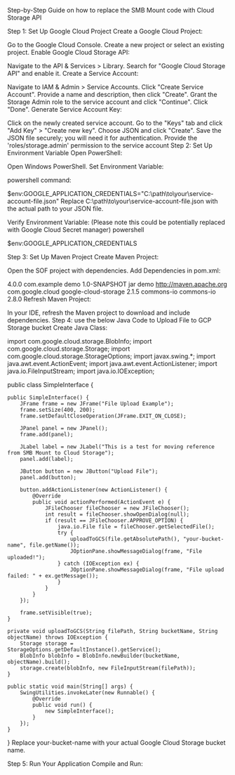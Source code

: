 Step-by-Step Guide on how to replace the SMB Mount code with Cloud Storage API

Step 1: Set Up Google Cloud Project
Create a Google Cloud Project:

Go to the Google Cloud Console.
Create a new project or select an existing project.
Enable Google Cloud Storage API:

Navigate to the API & Services > Library.
Search for "Google Cloud Storage API" and enable it.
Create a Service Account:

Navigate to IAM & Admin > Service Accounts.
Click "Create Service Account".
Provide a name and description, then click "Create".
Grant the Storage Admin role to the service account and click "Continue".
Click "Done".
Generate Service Account Key:

Click on the newly created service account.
Go to the "Keys" tab and click "Add Key" > "Create new key".
Choose JSON and click "Create".
Save the JSON file securely; you will need it for authentication.
Provide the 'roles/storage.admin' permission to the service account
Step 2: Set Up Environment Variable
Open PowerShell:

Open Windows PowerShell.
Set Environment Variable:

powershell command:

$env:GOOGLE_APPLICATION_CREDENTIALS="C:\path\to\your\service-account-file.json"
Replace C:\path\to\your\service-account-file.json with the actual path to your JSON file.

Verify Environment Variable:
(Please note this could be potentially replaced with Google Cloud Secret manager)
powershell

$env:GOOGLE_APPLICATION_CREDENTIALS

Step 3: Set Up Maven Project
Create Maven Project:

Open the SOF project with dependencies.
Add Dependencies in pom.xml:


<project xmlns="http://maven.apache.org/POM/4.0.0"
         xmlns:xsi="http://www.w3.org/2001/XMLSchema-instance"
         xsi:schemaLocation="http://maven.apache.org/POM/4.0.0 http://maven.apache.org/xsd/maven-4.0.0.xsd">
    <modelVersion>4.0.0</modelVersion>
    <groupId>com.example</groupId>
    <artifactId>demo</artifactId>
    <version>1.0-SNAPSHOT</version>
    <packaging>jar</packaging>
    <name>demo</name>
    <url>http://maven.apache.org</url>
    <dependencies>
        <dependency>
            <groupId>com.google.cloud</groupId>
            <artifactId>google-cloud-storage</artifactId>
            <version>2.1.5</version>
        </dependency>
        <dependency>
            <groupId>commons-io</groupId>
            <artifactId>commons-io</artifactId>
            <version>2.8.0</version>
        </dependency>
    </dependencies>
</project>
Refresh Maven Project:

In your IDE, refresh the Maven project to download and include dependencies.
Step 4: use the below Java Code to Upload File to GCP Storage bucket
Create Java Class:

import com.google.cloud.storage.BlobInfo;
import com.google.cloud.storage.Storage;
import com.google.cloud.storage.StorageOptions;
import javax.swing.*;
import java.awt.event.ActionEvent;
import java.awt.event.ActionListener;
import java.io.FileInputStream;
import java.io.IOException;

public class SimpleInterface {

    public SimpleInterface() {
        JFrame frame = new JFrame("File Upload Example");
        frame.setSize(400, 200);
        frame.setDefaultCloseOperation(JFrame.EXIT_ON_CLOSE);

        JPanel panel = new JPanel();
        frame.add(panel);

        JLabel label = new JLabel("This is a test for moving reference from SMB Mount to Cloud Storage");
        panel.add(label);

        JButton button = new JButton("Upload File");
        panel.add(button);

        button.addActionListener(new ActionListener() {
            @Override
            public void actionPerformed(ActionEvent e) {
                JFileChooser fileChooser = new JFileChooser();
                int result = fileChooser.showOpenDialog(null);
                if (result == JFileChooser.APPROVE_OPTION) {
                    java.io.File file = fileChooser.getSelectedFile();
                    try {
                        uploadToGCS(file.getAbsolutePath(), "your-bucket-name", file.getName());
                        JOptionPane.showMessageDialog(frame, "File uploaded!");
                    } catch (IOException ex) {
                        JOptionPane.showMessageDialog(frame, "File upload failed: " + ex.getMessage());
                    }
                }
            }
        });

        frame.setVisible(true);
    }

    private void uploadToGCS(String filePath, String bucketName, String objectName) throws IOException {
        Storage storage = StorageOptions.getDefaultInstance().getService();
        BlobInfo blobInfo = BlobInfo.newBuilder(bucketName, objectName).build();
        storage.create(blobInfo, new FileInputStream(filePath));
    }

    public static void main(String[] args) {
        SwingUtilities.invokeLater(new Runnable() {
            @Override
            public void run() {
                new SimpleInterface();
            }
        });
    }
}
Replace your-bucket-name with your actual Google Cloud Storage bucket name.

Step 5: Run Your Application
Compile and Run:
